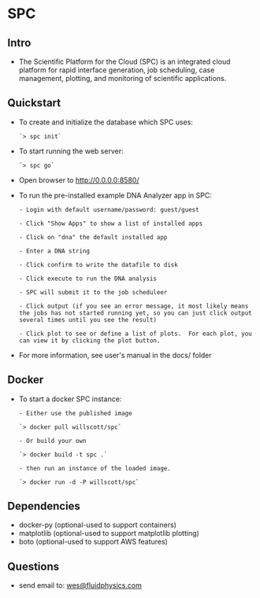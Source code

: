 # SPC

## Intro

* The Scientific Platform for the Cloud (SPC) is an integrated cloud platform for rapid interface generation, job scheduling, case management, plotting, and monitoring of scientific applications.

## Quickstart

* To create and initialize the database which SPC uses: 

      `> spc init`

* To start running the web server: 

      `> spc go`

* Open browser to http://0.0.0.0:8580/

* To run the pre-installed example DNA Analyzer app in SPC:

      - Login with default username/password: guest/guest

      - Click "Show Apps" to show a list of installed apps 

      - Click on "dna" the default installed app

      - Enter a DNA string

      - Click confirm to write the datafile to disk

      - Click execute to run the DNA analysis

      - SPC will submit it to the job scheduleer

      - Click output (if you see an error message, it most likely means the jobs has not started running yet, so you can just click output several times until you see the result)

      - Click plot to see or define a list of plots.  For each plot, you can view it by clicking the plot button.  

* For more information, see user's manual in the docs/ folder

## Docker

* To start a docker SPC instance:

      - Either use the published image

      `> docker pull willscott/spc`

      - Or build your own

      `> docker build -t spc .`

      - then run an instance of the loaded image.

      `> docker run -d -P willscott/spc`

## Dependencies

* docker-py (optional-used to support containers)
* matplotlib (optional-used to support matplotlib plotting)
* boto (optional-used to support AWS features)

## Questions

* send email to: wes@fluidphysics.com

